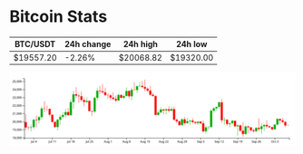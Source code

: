 # Bitcoin Stats

BTC/USDT|24h change|24h high|24h low|
|---|---|---|---|
|$19557.20|-2.26%|$20068.82|$19320.00|

<img src="./chart.svg">
